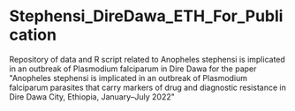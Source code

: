# Stephensi_DireDawa_ETH_For_Publication
Repository of data and  R script related to Anopheles stephensi is implicated in an outbreak of Plasmodium falciparum in Dire Dawa for the paper "Anopheles stephensi is implicated in an outbreak of Plasmodium falciparum parasites that carry markers of drug and diagnostic resistance in Dire Dawa City, Ethiopia, January–July 2022"
